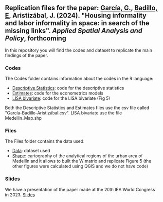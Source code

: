 ## Replication files for the paper: [García, G.](https://gusgarciacruz.github.io/cv), [Badillo, E](https://ebadilloe.github.io/), Aristizábal, J. (2024). "Housing informality and labor informality in space: in search of the missing links". *Applied Spatial Analysis and Policy*, forthcoming

In this repository you will find the codes and dataset to replicate the main findings of the paper.

### Codes
The Codes folder contains information about the codes in the R language:

- [Descriptive Statistics](https://gusgarciacruz.github.io/InformalHousingLabor/Descriptive_Statistics.R): code for the descriptive statistics
- [Estimates](https://gusgarciacruz.github.io/InformalHousingLabor/Estimates.R): code for the econometrics models
- [LISA bivariate](https://gusgarciacruz.github.io/InformalHousingLabor/LISA_Bivariate_2017.R): code for the LISA bivariate (Fig 5) 

Both the Descriptive Statistics and Estimates files 
use the csv file called "García-Badillo-Aristizábal.csv". LISA bivariate use the file Medellin_Map.shp 

### Files
The Files folder contains the data used:

- [Data](https://gusgarciacruz.github.io/InformalHousingLabor/García-Badillo-Aristizábal.csv): dataset used
- [Shape](https://gusgarciacruz.github.io/InformalHousingLabor/Medellin_Map.zip): cartography of the analytical regions of the urban area of Medellín and it allows to built the W matrix and replicate Figure 5 (the other figures were calculated using QGIS and we do not have code)

### Slides
We have a presentation of the paper made at the 20th IEA World Congress in 2023. [Slides](https://gusgarciacruz.github.io/Presentations/IEA2023/SlidesIEA2023.html)  
